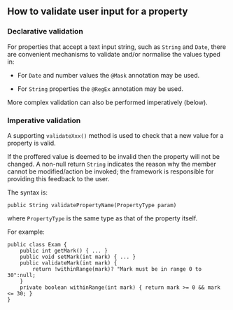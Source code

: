 How to validate user input for a property
-----------------------------------------

### Declarative validation

For properties that accept a text input string, such as `String` and
`Date`, there are convenient mechanisms to validate and/or normalise the
values typed in:

-   For `Date` and number values the `@Mask` annotation may be used.

-   For `String` properties the `@RegEx` annotation may be used.

More complex validation can also be performed imperatively (below).

### Imperative validation

A supporting `validateXxx()` method is used to check that a new value
for a property is valid.

If the proffered value is deemed to be invalid then the property will
not be changed. A non-null return `String` indicates the reason why the
member cannot be modified/action be invoked; the framework is
responsible for providing this feedback to the user.

The syntax is:

    public String validatePropertyName(PropertyType param)

where `PropertyType` is the same type as that of the property itself.

For example:

    public class Exam {
        public int getMark() { ... }
        public void setMark(int mark) { ... }
        public validateMark(int mark) {
            return !withinRange(mark)? "Mark must be in range 0 to 30":null;
        }
        private boolean withinRange(int mark) { return mark >= 0 && mark <= 30; }
    }

